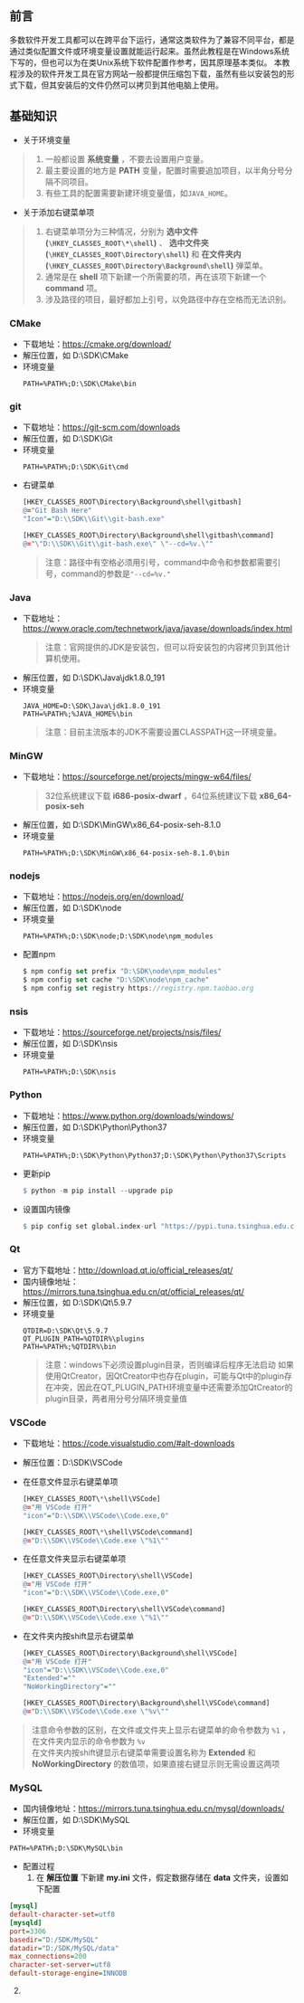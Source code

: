 ## 前言
多数软件开发工具都可以在跨平台下运行，通常这类软件为了兼容不同平台，都是通过类似配置文件或环境变量设置就能运行起来。虽然此教程是在Windows系统下写的，但也可以为在类Unix系统下软件配置作参考，因其原理基本类似。
本教程涉及的软件开发工具在官方网站一般都提供压缩包下载，虽然有些以安装包的形式下载，但其安装后的文件仍然可以拷贝到其他电脑上使用。

## 基础知识
+ 关于环境变量
> 1. 一般都设置 **系统变量** ，不要去设置用户变量。  
> 2. 最主要设置的地方是 **PATH** 变量，配置时需要追加项目，以半角分号分隔不同项目。  
> 3. 有些工具的配置需要新建环境变量值，如```JAVA_HOME```。  

+ 关于添加右键菜单项
> 1. 右键菜单项分为三种情况，分别为 **选中文件 (```\HKEY_CLASSES_ROOT\*\shell```)** 、 **选中文件夹 (```\HKEY_CLASSES_ROOT\Directory\shell```)** 和 **在文件夹内 (```\HKEY_CLASSES_ROOT\Directory\Background\shell```)** 弹菜单。
> 2. 通常是在 **shell** 项下新建一个所需要的项，再在该项下新建一个 **command** 项。
> 3. 涉及路径的项目，最好都加上引号，以免路径中存在空格而无法识别。


### CMake
* 下载地址：https://cmake.org/download/
* 解压位置，如 D:\SDK\CMake
* 环境变量  
    ```
    PATH=%PATH%;D:\SDK\CMake\bin
    ```

### git
* 下载地址：https://git-scm.com/downloads
* 解压位置，如 D:\SDK\Git
* 环境变量  
    ```
    PATH=%PATH%;D:\SDK\Git\cmd
    ```
* 右键菜单   
    ```r
    [HKEY_CLASSES_ROOT\Directory\Background\shell\gitbash]
    @="Git Bash Here"
    "Icon"="D:\\SDK\\Git\\git-bash.exe"

    [HKEY_CLASSES_ROOT\Directory\Background\shell\gitbash\command]
    @="\"D:\\SDK\\Git\\git-bash.exe\" \"--cd=%v.\""
    ```
    > 注意：路径中有空格必须用引号，command中命令和参数都需要引号，command的参数是```"--cd=%v."```

### Java
* 下载地址：https://www.oracle.com/technetwork/java/javase/downloads/index.html
    > 注意：官网提供的JDK是安装包，但可以将安装包的内容拷贝到其他计算机使用。
* 解压位置，如 D:\SDK\Java\jdk1.8.0_191
* 环境变量
    ```
    JAVA_HOME=D:\SDK\Java\jdk1.8.0_191
    PATH=%PATH%;%JAVA_HOME%\bin
    ```
    > 注意：目前主流版本的JDK不需要设置CLASSPATH这一环境变量。

### MinGW
* 下载地址：https://sourceforge.net/projects/mingw-w64/files/
    > 32位系统建议下载 **i686-posix-dwarf** ，64位系统建议下载 **x86_64-posix-seh**
* 解压位置，如 D:\SDK\MinGW\x86_64-posix-seh-8.1.0
* 环境变量
    ```
    PATH=%PATH%;D:\SDK\MinGW\x86_64-posix-seh-8.1.0\bin
    ```

### nodejs
* 下载地址：https://nodejs.org/en/download/
* 解压位置，如 D:\SDK\node
* 环境变量
    ```
    PATH=%PATH%;D:\SDK\node;D:\SDK\node\npm_modules
    ```
* 配置npm
    ```js
    $ npm config set prefix "D:\SDK\node\npm_modules"
    $ npm config set cache "D:\SDK\node\npm_cache"
    $ npm config set registry https://registry.npm.taobao.org
    ```

### nsis
* 下载地址：https://sourceforge.net/projects/nsis/files/
* 解压位置，如 D:\SDK\nsis
* 环境变量
    ```
    PATH=%PATH%;D:\SDK\nsis
    ```

### Python
* 下载地址：https://www.python.org/downloads/windows/
* 解压位置，如 D:\SDK\Python\Python37
* 环境变量
    ```
    PATH=%PATH%;D:\SDK\Python\Python37;D:\SDK\Python\Python37\Scripts
    ```
* 更新pip
    ```r
    $ python -m pip install --upgrade pip
    ```
* 设置国内镜像
    ```r
    $ pip config set global.index-url "https://pypi.tuna.tsinghua.edu.cn/simple"
    ```

### Qt
* 官方下载地址：http://download.qt.io/official_releases/qt/ 
* 国内镜像地址：https://mirrors.tuna.tsinghua.edu.cn/qt/official_releases/qt/ 
* 解压位置，如 D:\SDK\Qt\5.9.7
* 环境变量
    ```
    QTDIR=D:\SDK\Qt\5.9.7
    QT_PLUGIN_PATH=%QTDIR%\plugins
    PATH=%PATH%;%QTDIR%\bin
    ```
    > 注意：windows下必须设置plugin目录，否则编译后程序无法启动
    > 如果使用QtCreator，因QtCreator中也存在plugin，可能与Qt中的plugin存在冲突，因此在QT_PLUGIN_PATH环境变量中还需要添加QtCreator的plugin目录，两者用分号分隔环境变量值

### VSCode
* 下载地址：https://code.visualstudio.com/#alt-downloads
* 解压位置：D:\SDK\VSCode
* 在任意文件显示右键菜单项
    ```r
    [HKEY_CLASSES_ROOT\*\shell\VSCode]
    @="用 VSCode 打开"
    "icon"="D:\\SDK\\VSCode\\Code.exe,0"

    [HKEY_CLASSES_ROOT\*\shell\VSCode\command]
    @="D:\\SDK\\VSCode\\Code.exe \"%1\""
    ```

* 在任意文件夹显示右键菜单项
    ```r
    [HKEY_CLASSES_ROOT\Directory\shell\VSCode]
    @="用 VSCode 打开"
    "icon"="D:\\SDK\\VSCode\\Code.exe,0"

    [HKEY_CLASSES_ROOT\Directory\shell\VSCode\command]
    @="D:\\SDK\\VSCode\\Code.exe \"%1\""
    ```

* 在文件夹内按shift显示右键菜单
    ```r
    [HKEY_CLASSES_ROOT\Directory\Background\shell\VSCode]
    @="用 VSCode 打开"
    "icon"="D:\\SDK\\VSCode\\Code.exe,0"
    "Extended"=""
    "NoWorkingDirectory"=""

    [HKEY_CLASSES_ROOT\Directory\Background\shell\VSCode\command]
    @="D:\\SDK\\VSCode\\Code.exe \"%v\""
    ```

> 注意命令参数的区别，在文件或文件夹上显示右键菜单的命令参数为 ```%1``` ，在文件夹内显示的命令参数为 ```%v```  
> 在文件夹内按shift键显示右键菜单需要设置名称为 **Extended** 和 **NoWorkingDirectory** 的数值项，如果直接右键显示则无需设置这两项

### MySQL
* 国内镜像地址：https://mirrors.tuna.tsinghua.edu.cn/mysql/downloads/
* 解压位置，如 D:\SDK\MySQL
* 环境变量
```
PATH=%PATH%;D:\SDK\MySQL\bin
```
* 配置过程
  1. 在 **解压位置** 下新建 **my.ini** 文件，假定数据存储在 **data** 文件夹，设置如下配置
```ini
[mysql]
default-character-set=utf8
[mysqld]
port=3306
basedir="D:/SDK/MySQL"
datadir="D:/SDK/MySQL/data"
max_connections=200
character-set-server=utf8
default-storage-engine=INNODB
```
  2. 